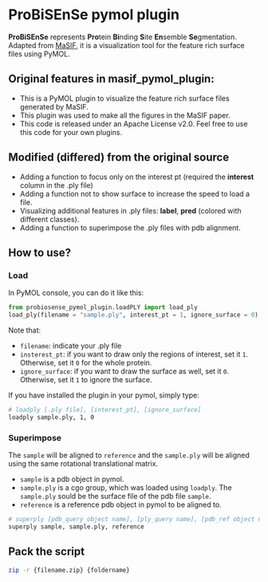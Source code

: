 # ProBiSEnSe pymol plugin
**ProBiSEnSe** represents **Pro**tein **Bi**nding **S**ite **En**semble **Se**gmentation.  
Adapted from [MaSIF](https://github.com/LPDI-EPFL/masif/tree/master/source/masif_pymol_plugin), it is a visualization tool for the feature rich surface files using PyMOL.

## Original features in masif_pymol_plugin:
* This is a PyMOL plugin to visualize the feature rich surface files generated by MaSIF. 
* This plugin was used to make all the figures in the MaSIF paper. 
* This code is released under an Apache License v2.0. Feel free to use this code for your own plugins.

## Modified (differed) from the original source
* Adding a function to focus only on the interest pt (required the **interest** column in the .ply file)  
* Adding a function not to show surface to increase the speed to load a file.  
* Visualizing additional features in .ply files: **label**, **pred** (colored with different classes).  
* Adding a function to superimpose the .ply files with pdb alignment.  


## How to use?
### Load
In PyMOL console, you can do it like this:
```python
from probiosense_pymol_plugin.loadPLY import load_ply
load_ply(filename = "sample.ply", interest_pt = 1, ignore_surface = 0)
```
Note that:
* `filename`: indicate your .ply file
* `insterest_pt`: if you want to draw only the regions of interest, set it `1`. Otherwise, set it `0` for the whole protein.
* `ignore_surface`: if you want to draw the surface as well, set it `0`. Otherwise, set it `1` to ignore the surface.

If you have installed the plugin in your pymol, simply type:
```bash
# loadply [.ply file], [interest_pt], [ignore_surface]
loadply sample.ply, 1, 0
```

### Superimpose
The `sample` will be aligned to `reference` and the `sample.ply` will be aligned using the same rotational translational matrix.  
* `sample` is a pdb object in pymol.
* `sample.ply` is a cgo group, which was loaded using `loadply`. The `sample.ply` sould be the surface file of the pdb file `sample`.  
*  `reference` is a reference pdb object in pymol to be aligned to.

```bash
# superply [pdb_query object name], [ply_query name], [pdb_ref object name]
superply sample, sample.ply, reference
```

## Pack the script
```bash
zip -r {filename.zip} {foldername}
```
